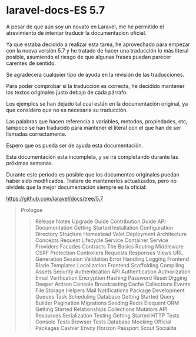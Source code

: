 # laravel-docs-ES 5.7

A pesar de que aún soy un novato en Laravel, me he permitido el atrevimiento de intentar traducir la documentacion oficial.

Ya que estaba decidido a realizar esta tarea, he aprovechado para empezar con la nueva versión 5.7 y he tratado de hacer una traducción lo más literal posible, asumiendo el riesgo de que algunas frases puedan parecer carentes de sentido.

Se agradecera cualquier tipo de ayuda en la revisión de las traducciones.

Para poder comprobar si la traducción es correcta, he decidido mantener los textos originales justo debajo de cada párrafo.

Los ejemplos se han dejado tal cual están en la documentación original, ya que considero que no es necesaria su traducción.

Las palabras que hacen referencia a variables, metodos, propiedades, etc, tampoco se han traducido para mantener el literal con el que han de ser llamadas correctamente.

Espero que os pueda ser de ayuda esta documentación.

Esta documentación esta incompleta, y se irá completando durante las próximas semanas.

Durante este periodo es posible que los documentos originales puedan haber sido modificados. Tratare de mantenerlos actualizados, pero no olvideis que la mejor documentación siempre es la oficial:

https://github.com/laravel/docs/tree/5.7

> Prologue
> > Release Notes
> > Upgrade Guide
> > Contribution Guide
> > API Documentation
> Getting Started
> > Installation
> > Configuration
> > Directory Structure
> > Homestead
> > Valet
> > Deployment
> Architecture Concepts
> > Request Lifecycle
> > Service Container
> > Service Providers
> > Facades
> > Contracts
> The Basics
> > Routing
> > Middleware
> > CSRF Protection
> > Controllers
> > Requests
> > Responses
> > Views
> > URL Generation
> > Session
> > Validation
> > Error Handling
> > Logging
> Frontend
> > Blade Templates
> > Localization
> > Frontend Scaffolding
> > Compiling Assets
> Security
> > Authentication
> > API Authentication
> > Authorization
> > Email Verification
> > Encryption
> > Hashing
> > Password Reset
> Digging Deeper
> > Artisan Console
> > Broadcasting
> > Cache
> > Collections
> > Events
> > File Storage
> > Helpers
> > Mail
> > Notifications
> > Package Development
> > Queues
> > Task Scheduling
> Database
> > Getting Started
> > Query Builder
> > Pagination
> > Migrations
> > Seeding
> > Redis
> Eloquent ORM
> > Getting Started
> > Relationships
> > Collections
> > Mutators
> > API Resources
> > Serialization
> Testing
> > Getting Started
> > HTTP Tests
> > Console Tests
> > Browser Tests
> > Database
> > Mocking
> Official Packages
> > Cashier
> > Envoy
> > Horizon
> > Passport
> > Scout
> > Socialite
